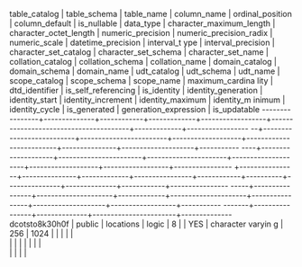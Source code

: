 table_catalog  | table_schema | table_name | column_name | ordinal_position |            column_default             | is_nullable |     data_type   | character_maximum_length | character_octet_length | numeric_precision | numeric_precision_radix | numeric_scale | datetime_precision | interval_t
ype | interval_precision | character_set_catalog | character_set_schema | character_set_name | collation_catalog | collation_schema | collation_name 
| domain_catalog | domain_schema | domain_name |  udt_catalog   | udt_schema | udt_name | scope_catalog | scope_schema | scope_name | maximum_cardina
lity | dtd_identifier | is_self_referencing | is_identity | identity_generation | identity_start | identity_increment | identity_maximum | identity_m
inimum | identity_cycle | is_generated | generation_expression | is_updatable 
----------------+--------------+------------+-------------+------------------+---------------------------------------+-------------+-----------------
--+--------------------------+------------------------+-------------------+-------------------------+---------------+--------------------+-----------
----+--------------------+-----------------------+----------------------+--------------------+-------------------+------------------+----------------
+----------------+---------------+-------------+----------------+------------+----------+---------------+--------------+------------+----------------
-----+----------------+---------------------+-------------+---------------------+----------------+--------------------+------------------+-----------
-------+----------------+--------------+-----------------------+--------------
 dcotsto8k30h0f | public       | locations  | logic       |                8 |                                       | YES         | character varyin
g |                      256 |                   1024 |                   |                         |               |                    |           
    |                    |                       |                      |                    |                   |                  |                
|                |               |             |
